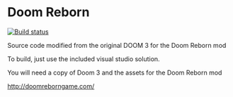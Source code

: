 # Doom Reborn

[![Build status](https://ci.appveyor.com/api/projects/status/38a8wp5wydp6f437?svg=true)](https://ci.appveyor.com/project/JonnyPtn/doomrebornsource-n08hm)

Source code modified from the original DOOM 3 for the Doom Reborn mod

To build, just use the included visual studio solution.

You will need a copy of Doom 3 and the assets for the Doom Reborn mod

http://doomreborngame.com/
